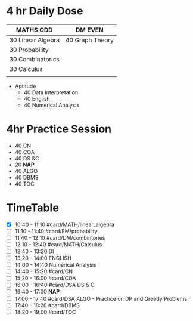 # 4 hr Daily Dose
| MATHS **ODD**     | DM **EVEN**     |
| ----------------- | --------------- |
| 30 Linear Algebra | 40 Graph Theory |
| 30 Probability    |                 |
| 30 Combinatorics  |                 |
| 30 Calculus       |                 |
|                   |                 |

- Aptitude
	- 40 Data Interpretation
	- 40 English
	- 40 Numerical Analysis 

# 4hr Practice Session
- 40 CN
- 40 COA
- 40 DS &C
- 20 **NAP**
- 40 ALGO
- 40 DBMS
- 40 TOC
  
# TimeTable 
- [x] 10:40 - 11:10 #card/MATH/linear_algebra
- [ ] 11:10 - 11:40 #card/EM/probability
- [ ] 11:40 - 12:10 #card/DM/combintories
- [ ] 12:10 - 12:40 #card/MATH/Calculus
- [ ] 12:40 - 13:20 DI
- [ ] 13:20 - 14:00 ENGLISH
- [ ] 14:00 - 14:40 Numerical Analysis
- [ ] 14:40 - 15:20 #card/CN
- [ ] 15:20 - 16:00 #card/COA
- [ ] 16:00 - 16:40 #card/DSA DS & C
- [ ] 16:40 - 17:00 **NAP**
- [ ] 17:00 - 17:40 #card/DSA ALGO - Practice on DP and Greedy Problems
- [ ] 17:40 - 18:20 #card/DBMS
- [ ] 18:20 - 19:00 #card/TOC
